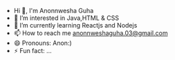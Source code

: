 - Hi 👋, I'm Anonnwesha Guha
- 👀 I’m interested in Java,HTML & CSS
- 🌱 I’m currently learning Reactjs and Nodejs
- 📫 How to reach me anonnweshaguha.03@gmail.com
- 😄 Pronouns: Anon:)
- ⚡ Fun fact: ...

<!---
anonnwesha/anonnwesha is a ✨ special ✨ repository because its `README.md` (this file) appears on your GitHub profile.
You can click the Preview link to take a look at your changes.
--->
